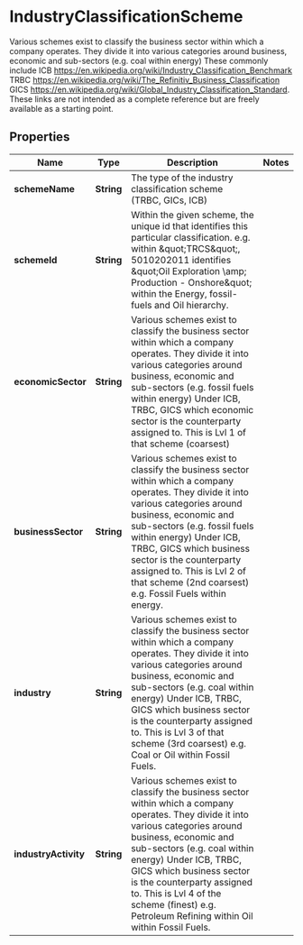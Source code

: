 

# IndustryClassificationScheme

Various schemes exist to classify the business sector within which a company operates.  They divide it into various categories around business, economic and sub-sectors (e.g. coal within energy)  These commonly include  ICB https://en.wikipedia.org/wiki/Industry_Classification_Benchmark  TRBC https://en.wikipedia.org/wiki/The_Refinitiv_Business_Classification  GICS https://en.wikipedia.org/wiki/Global_Industry_Classification_Standard.  These links are not intended as a complete reference but are freely available as a starting point.

## Properties

Name | Type | Description | Notes
------------ | ------------- | ------------- | -------------
**schemeName** | **String** | The type of the industry classification scheme (TRBC, GICs, ICB) | 
**schemeId** | **String** | Within the given scheme, the unique id that identifies this particular classification.  e.g. within \&quot;TRCS\&quot;, 5010202011 identifies \&quot;Oil Exploration \\amp; Production - Onshore\&quot; within the Energy, fossil-fuels and Oil hierarchy. | 
**economicSector** | **String** | Various schemes exist to classify the business sector within which a company operates.  They divide it into various categories around business, economic and sub-sectors (e.g. fossil fuels within energy)  Under ICB, TRBC, GICS which economic sector is the counterparty assigned to. This is Lvl 1 of that scheme (coarsest) | 
**businessSector** | **String** | Various schemes exist to classify the business sector within which a company operates.  They divide it into various categories around business, economic and sub-sectors (e.g. fossil fuels within energy)  Under ICB, TRBC, GICS which business sector is the counterparty assigned to. This is Lvl 2 of that scheme (2nd coarsest)  e.g. Fossil Fuels within energy. | 
**industry** | **String** | Various schemes exist to classify the business sector within which a company operates.  They divide it into various categories around business, economic and sub-sectors (e.g. coal within energy)  Under ICB, TRBC, GICS which business sector is the counterparty assigned to. This is Lvl 3 of that scheme (3rd coarsest)  e.g. Coal or Oil within Fossil Fuels. | 
**industryActivity** | **String** | Various schemes exist to classify the business sector within which a company operates.  They divide it into various categories around business, economic and sub-sectors (e.g. coal within energy)  Under ICB, TRBC, GICS which business sector is the counterparty assigned to. This is Lvl 4 of the scheme (finest)  e.g. Petroleum Refining within Oil within Fossil Fuels. | 



